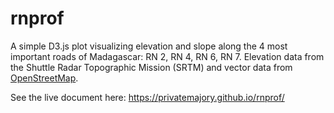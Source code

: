 # rnprof
A simple D3.js plot visualizing elevation and slope along the 4 most important roads of Madagascar: RN 2, RN 4, RN 6, RN 7. Elevation data from the Shuttle Radar Topographic Mission (SRTM) and vector data from [OpenStreetMap](https://openstreetmap.org).

See the live document here: https://privatemajory.github.io/rnprof/